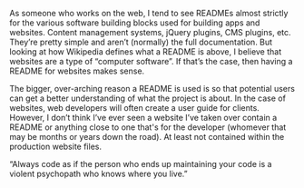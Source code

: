 As someone who works on the web, I tend to see READMEs almost strictly for the various software building blocks used for building apps and websites. Content management systems, jQuery plugins, CMS plugins, etc. They’re pretty simple and aren’t (normally) the full documentation. But looking at how Wikipedia defines what a README is above, I believe that websites are a type of “computer software”. If that’s the case, then having a README for websites makes sense.

The bigger, over-arching reason a README is used is so that potential users can get a better understanding of what the project is about. In the case of websites, web developers will often create a user guide for clients. However, I don’t think I’ve ever seen a website I’ve taken over contain a README or anything close to one that's for the developer (whomever that may be months or years down the road). At least not contained within the production website files.

“Always code as if the person who ends up maintaining your code is a violent psychopath who knows where you live.”
